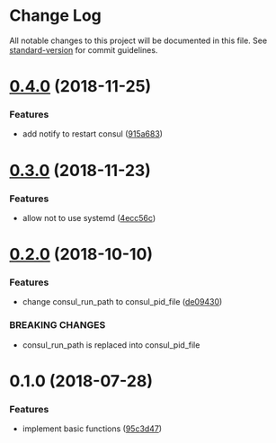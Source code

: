 # Change Log

All notable changes to this project will be documented in this file. See [standard-version](https://github.com/conventional-changelog/standard-version) for commit guidelines.

<a name="0.4.0"></a>
# [0.4.0](https://github.com/suzuki-shunsuke/ansible_role_consul_config/compare/v0.3.0...v0.4.0) (2018-11-25)


### Features

* add notify to restart consul ([915a683](https://github.com/suzuki-shunsuke/ansible_role_consul_config/commit/915a683))



<a name="0.3.0"></a>
# [0.3.0](https://github.com/suzuki-shunsuke/ansible_role_consul_config/compare/v0.2.0...v0.3.0) (2018-11-23)


### Features

* allow not to use systemd ([4ecc56c](https://github.com/suzuki-shunsuke/ansible_role_consul_config/commit/4ecc56c))



<a name="0.2.0"></a>
# [0.2.0](https://github.com/suzuki-shunsuke/ansible_role_consul_config/compare/v0.1.0...v0.2.0) (2018-10-10)


### Features

* change consul_run_path to consul_pid_file ([de09430](https://github.com/suzuki-shunsuke/ansible_role_consul_config/commit/de09430))


### BREAKING CHANGES

* consul_run_path is replaced into consul_pid_file



<a name="0.1.0"></a>
# 0.1.0 (2018-07-28)


### Features

* implement basic functions ([95c3d47](https://github.com/suzuki-shunsuke/ansible_role_consul_config/commit/95c3d47))
